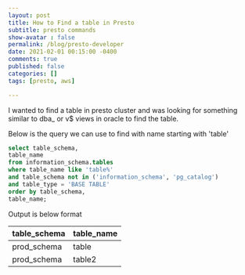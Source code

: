 ```yaml
---
layout: post
title: How to Find a table in Presto
subtitle: presto commands
show-avatar : false
permalink: /blog/presto-developer
date: 2021-02-01 00:15:00 -0400
comments: true
published: false
categories: []
tags: [presto, aws]

---
```


I wanted to find a table in presto cluster and was looking for something similar to dba_ or v$ views in oracle to find the table.

Below is the query we can use to find with name starting with 'table'


```sql
select table_schema,
table_name
from information_schema.tables
where table_name like 'table%'
and table_schema not in ('information_schema', 'pg_catalog')
and table_type = 'BASE TABLE'
order by table_schema,
table_name;
```

Output is below format

|**table_schema**|**table_name**|
-------  |------------- 
|prod_schema|	table|
|prod_schema|	table2|
